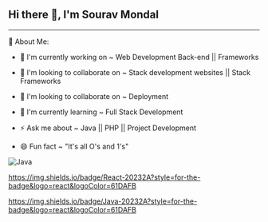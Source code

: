 ## Hi there 👋, I'm Sourav Mondal

<hr>
💬 About Me: 

 - 🔭 I'm currently working on ~ Web Development Back-end || Frameworks

 - 👯 I'm looking to collaborate on ~ Stack development websites || Stack Frameworks

 - 👯 I'm looking to collaborate on ~ Deployment

<!--
 - 🤔 I'm looking for help with Research on ~ Fuzzy Logic || Expert System || Neural Network
-->

 - 🌱 I'm currently learning ~ Full Stack Development

 - ⚡ Ask me about ~ Java || PHP || Project Development

 - 😄 Fun fact ~ "It's all O's and 1's"



![Java](https://img.shields.io/badge/Java-red?style=flat&logo=yes&logoColor=blue)

https://img.shields.io/badge/React-20232A?style=for-the-badge&logo=react&logoColor=61DAFB

https://img.shields.io/badge/Java-20232A?style=for-the-badge&logo=react&logoColor=61DAFB





